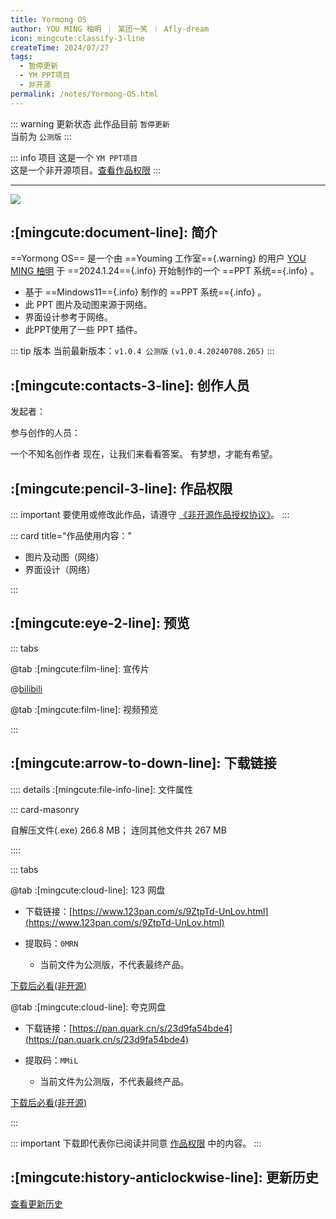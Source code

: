 ```yaml
---
title: Yormong OS
author: YOU MING 柚明 ︱ 某团一笑 ︱ Afly-dream
icon: mingcute:classify-3-line
createTime: 2024/07/27
tags:
  - 暂停更新
  - YM PPT项目
  - 非开源
permalink: /notes/Yormong-OS.html
---
```


::: warning 更新状态
此作品目前 `暂停更新`  
当前为 `公测版`
:::

::: info 项目
这是一个 `YM PPT项目`  
这是一个非开源项目。[查看作品权限](#作品权限)
:::

---

![](https://ri.youming.v6.army/ym-os.png)

## :[mingcute:document-line]: 简介

==Yormong OS== 是一个由 ==Youming 工作室=={.warning} 的用户 [YOU MING 柚明](/notes/更多/工作室.html#you-ming-柚明) 于 ==2024.1.24=={.info} 开始制作的一个 ==PPT 系统=={.info} 。

- 基于 ==Mindows11=={.info} 制作的 ==PPT 系统=={.info} 。
- 此 PPT 图片及动图来源于网络。
- 界面设计参考于网络。
- 此PPT使用了一些 PPT 插件。

::: tip 版本
当前最新版本：`v1.0.4 公测版` `(v1.0.4.20240708.265)`
:::

## :[mingcute:contacts-3-line]: 创作人员

发起者：<Badge text="YOU MING 柚明" type="warning" />

参与创作的人员：<Badge text="某团一笑" type="info" /> <Badge text="Afly-dream" type="info" />

<LinkCard title="YOU MING 柚明" icon="https://ri.youming.v6.army/ym-ys.png" href="/notes/更多/工作室.html#you-ming-柚明">
    一个不知名创作者
</LinkCard>

<LinkCard title="某团一笑" icon="https://ri.youming.v6.army/tx-2-ys.png" href="/notes/更多/工作室.html#某团一笑">
    现在，让我们来看看答案。
</LinkCard>

<LinkCard title="Afly-dream" icon="https://ri.youming.v6.army/tx-3-ys.png" href="/notes/更多/工作室.html#afly-dream">
    有梦想，才能有希望。
</LinkCard>

## :[mingcute:pencil-3-line]: 作品权限

::: important 要使用或修改此作品，请遵守 [《非开源作品授权协议》](/notes/协议/申请.html)。
:::

::: card title="作品使用内容："

- 图片及动图（网络）
- 界面设计（网络）

:::

## :[mingcute:eye-2-line]: 预览
::: tabs

@tab :[mingcute:film-line]: 宣传片

<LinkCard title="哔哩哔哩-链接" icon="mingcute:bilibili-fill" href="https://www.bilibili.com/video/BV1Dq421c7EC"></LinkCard>

@[bilibili](BV1Dq421c7EC)

@tab :[mingcute:film-line]: 视频预览

<LinkCard title="哔哩哔哩 - 合集" icon="mingcute:bilibili-fill" href="https://space.bilibili.com/1337092956/channel/collectiondetail?sid=2711175"></LinkCard>

:::

## :[mingcute:arrow-to-down-line]: 下载链接

:::: details :[mingcute:file-info-line]: 文件属性

::: card-masonry

<Card title="公测版v1.0.0.20240622.343.exe" icon="mingcute:file-zip-line"><Badge text="安全" type="tip" />
  自解压文件(.exe) 266.8 MB；
  连同其他文件共 267 MB
</Card>

::::

::: tabs

@tab :[mingcute:cloud-line]: 123 网盘

- 下载链接：[https://www.123pan.com/s/9ZtpTd-UnLov.html](https://www.123pan.com/s/9ZtpTd-UnLov.html)
- 提取码：`0MRN`

  - 当前文件为公测版，不代表最终产品。

[下载后必看(非开源)](/必看-非开源.html)

@tab :[mingcute:cloud-line]: 夸克网盘

- 下载链接：[https://pan.quark.cn/s/23d9fa54bde4](https://pan.quark.cn/s/23d9fa54bde4)
- 提取码：`MMiL`

  - 当前文件为公测版，不代表最终产品。

[下载后必看(非开源)](/必看-非开源.html)

:::

::: important 下载即代表你已阅读并同意 [作品权限](#作品权限) 中的内容。
:::

## :[mingcute:history-anticlockwise-line]: 更新历史

[查看更新历史](/notes/更新历史/Yormong-OS.html)
